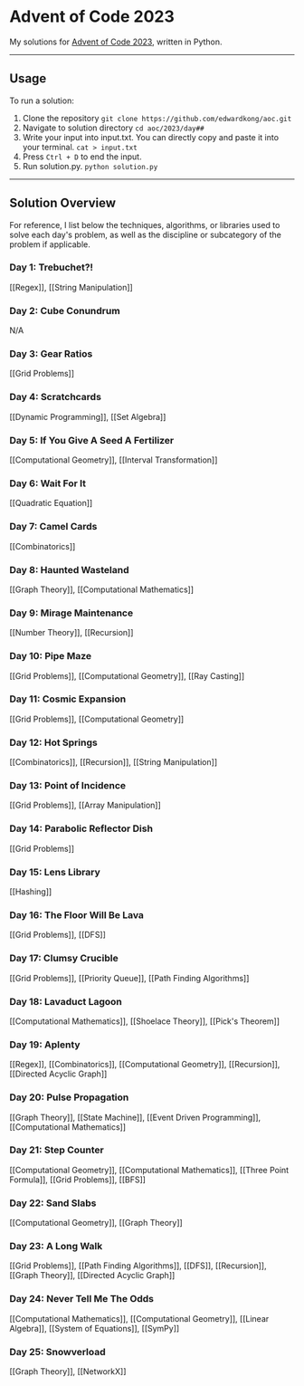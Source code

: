 # Advent of Code 2023
My solutions for  [Advent of Code 2023](https://adventofcode.com/2023), written in Python. 
___
## Usage
To run a solution:
1. Clone the repository
`git clone https://github.com/edwardkong/aoc.git`
2. Navigate to solution directory
`cd aoc/2023/day##`
3. Write your input into input.txt. You can directly copy and paste it into your terminal.
`cat > input.txt`
4. Press `Ctrl + D` to end the input.
5. Run solution.py.
`python solution.py`
___
## Solution Overview
For reference, I list below the techniques, algorithms, or libraries used to solve each day's problem, as well as the discipline or subcategory of the problem if applicable.

### Day 1: Trebuchet?!
[[Regex]], [[String Manipulation]]
### Day 2: Cube Conundrum
N/A
### Day 3: Gear Ratios
[[Grid Problems]]
### Day 4: Scratchcards
[[Dynamic Programming]], [[Set Algebra]]
### Day 5: If You Give A Seed A Fertilizer
[[Computational Geometry]], [[Interval Transformation]]
### Day 6: Wait For It
[[Quadratic Equation]]
### Day 7: Camel Cards
[[Combinatorics]]
### Day 8: Haunted Wasteland
[[Graph Theory]], [[Computational Mathematics]]
### Day 9: Mirage Maintenance
[[Number Theory]], [[Recursion]]
### Day 10: Pipe Maze
[[Grid Problems]], [[Computational Geometry]], [[Ray Casting]]
### Day 11: Cosmic Expansion
[[Grid Problems]], [[Computational Geometry]]
### Day 12: Hot Springs
[[Combinatorics]], [[Recursion]], [[String Manipulation]]
### Day 13: Point of Incidence
[[Grid Problems]], [[Array Manipulation]]
### Day 14: Parabolic Reflector Dish
[[Grid Problems]]
### Day 15: Lens Library
[[Hashing]]
### Day 16: The Floor Will Be Lava
[[Grid Problems]], [[DFS]]
### Day 17: Clumsy Crucible
[[Grid Problems]], [[Priority Queue]], [[Path Finding Algorithms]]
### Day 18: Lavaduct Lagoon
[[Computational Mathematics]], [[Shoelace Theory]], [[Pick's Theorem]]
### Day 19: Aplenty
[[Regex]], [[Combinatorics]], [[Computational Geometry]], [[Recursion]], [[Directed Acyclic Graph]]
### Day 20: Pulse Propagation
[[Graph Theory]], [[State Machine]], [[Event Driven Programming]], [[Computational Mathematics]]
### Day 21: Step Counter
[[Computational Geometry]], [[Computational Mathematics]], [[Three Point Formula]], [[Grid Problems]], [[BFS]]
### Day 22: Sand Slabs
[[Computational Geometry]], [[Graph Theory]]
### Day 23: A Long Walk
[[Grid Problems]], [[Path Finding Algorithms]], [[DFS]], [[Recursion]], [[Graph Theory]], [[Directed Acyclic Graph]]
### Day 24: Never Tell Me The Odds
[[Computational Mathematics]], [[Computational Geometry]], [[Linear Algebra]], [[System of Equations]], [[SymPy]]
### Day 25: Snowverload
[[Graph Theory]], [[NetworkX]]
